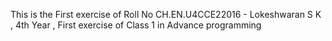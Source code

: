 This is the First exercise of Roll No CH.EN.U4CCE22016 -  Lokeshwaran S K , 4th Year , First exercise of Class 1 in Advance programming
